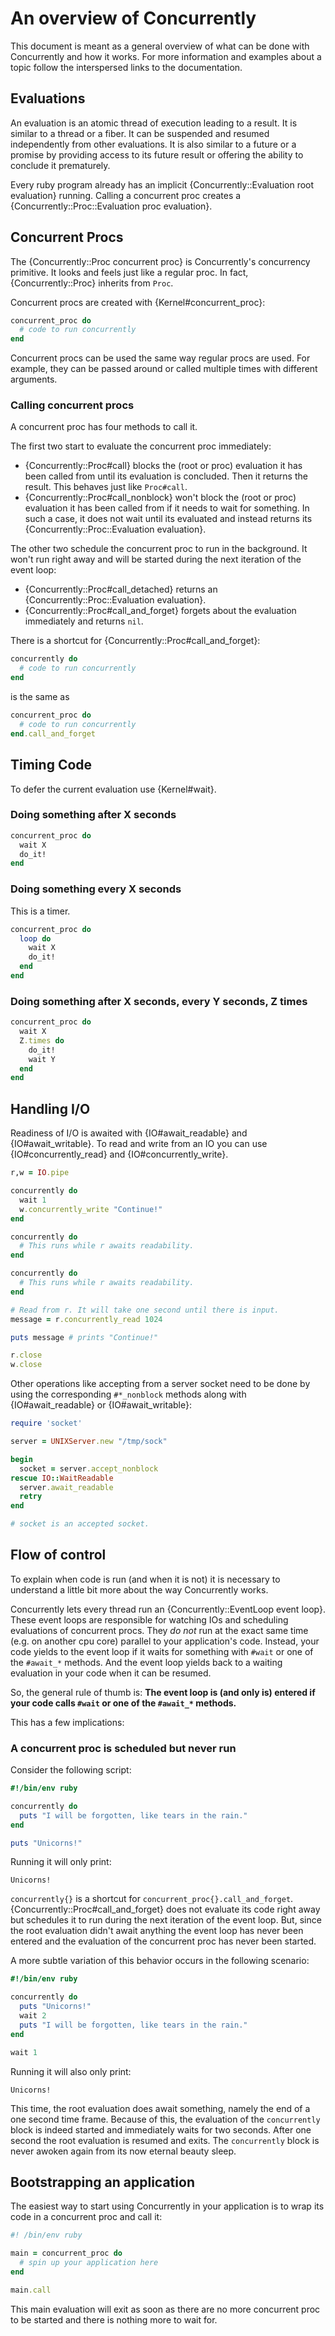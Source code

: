 # An overview of Concurrently

This document is meant as a general overview of what can be done with
Concurrently and how it works. For more information and examples about a topic
follow the interspersed links to the documentation.

## Evaluations

An evaluation is an atomic thread of execution leading to a result. It is
similar to a thread or a fiber. It can be suspended and resumed independently
from other evaluations. It is also similar to a future or a promise by
providing access to its future result or offering the ability to conclude it
prematurely.

Every ruby program already has an implicit {Concurrently::Evaluation root
evaluation} running. Calling a concurrent proc creates a
{Concurrently::Proc::Evaluation proc evaluation}.


## Concurrent Procs

The {Concurrently::Proc concurrent proc} is Concurrently's concurrency
primitive. It looks and feels just like a regular proc. In fact,
{Concurrently::Proc} inherits from `Proc`.

Concurrent procs are created with {Kernel#concurrent_proc}:

```ruby
concurrent_proc do
  # code to run concurrently
end
```

Concurrent procs can be used the same way regular procs are used. For example,
they can be passed around or called multiple times with different arguments.

### Calling concurrent procs

A concurrent proc has four methods to call it.

The first two start to evaluate the concurrent proc immediately:

* {Concurrently::Proc#call} blocks the (root or proc) evaluation it has
  been called from until its evaluation is concluded. Then it returns the
  result. This behaves just like `Proc#call`.
* {Concurrently::Proc#call_nonblock} won't block the (root or proc)
  evaluation it has been called from if it needs to wait for something. In such
  a case, it does not wait until its evaluated and instead returns its
  {Concurrently::Proc::Evaluation evaluation}.

The other two schedule the concurrent proc to run in the background. It won't
run right away and will be started during the next iteration of the event loop:

* {Concurrently::Proc#call_detached} returns an {Concurrently::Proc::Evaluation
  evaluation}.
* {Concurrently::Proc#call_and_forget} forgets about the evaluation immediately
  and returns `nil`.

There is a shortcut for {Concurrently::Proc#call_and_forget}:

```ruby
concurrently do
  # code to run concurrently
end
```

is the same as

```ruby
concurrent_proc do
  # code to run concurrently
end.call_and_forget
```


## Timing Code

To defer the current evaluation use {Kernel#wait}.

### Doing something after X seconds

```ruby
concurrent_proc do
  wait X
  do_it!
end
```

### Doing something every X seconds

This is a timer.

```ruby
concurrent_proc do
  loop do
    wait X
    do_it!
  end
end
```

### Doing something after X seconds, every Y seconds, Z times

```ruby
concurrent_proc do
  wait X
  Z.times do
    do_it!
    wait Y
  end
end
```


## Handling I/O

Readiness of I/O is awaited with {IO#await_readable} and {IO#await_writable}. To
read and write from an IO you can use {IO#concurrently_read} and
{IO#concurrently_write}.

```ruby
r,w = IO.pipe

concurrently do
  wait 1
  w.concurrently_write "Continue!"
end

concurrently do
  # This runs while r awaits readability.
end

concurrently do
  # This runs while r awaits readability.
end

# Read from r. It will take one second until there is input.
message = r.concurrently_read 1024

puts message # prints "Continue!"

r.close
w.close
```

Other operations like accepting from a server socket need to be done by using
the corresponding `#*_nonblock` methods along with {IO#await_readable} or
{IO#await_writable}:

```ruby
require 'socket'

server = UNIXServer.new "/tmp/sock"

begin
  socket = server.accept_nonblock
rescue IO::WaitReadable
  server.await_readable
  retry
end

# socket is an accepted socket.
```


## Flow of control

To explain when code is run (and when it is not) it is necessary to understand
a little bit more about the way Concurrently works.

Concurrently lets every thread run an {Concurrently::EventLoop event loop}.
These event loops are responsible for watching IOs and scheduling evaluations
of concurrent procs. They *do not* run at the exact same time (e.g. on another
cpu core) parallel to your application's code. Instead, your code yields to the
event loop if it waits for something with `#wait` or one of the `#await_*`
methods. And the event loop yields back to a waiting evaluation in your code
when it can be resumed.

So, the general rule of thumb is: **The event loop is (and only is) entered if
your code calls `#wait` or one of the `#await_*` methods.**

This has a few implications:

### A concurrent proc is scheduled but never run

Consider the following script:

```ruby
#!/bin/env ruby

concurrently do
  puts "I will be forgotten, like tears in the rain."
end

puts "Unicorns!"
```

Running it will only print:

```
Unicorns!
```

`concurrently{}` is a shortcut for `concurrent_proc{}.call_and_forget`.
{Concurrently::Proc#call_and_forget} does not evaluate its code right away but
schedules it to run during the next iteration of the event loop. But, since the
root evaluation didn't await anything the event loop has never been entered and
the evaluation of the concurrent proc has never been started.

A more subtle variation of this behavior occurs in the following scenario:

```ruby
#!/bin/env ruby

concurrently do
  puts "Unicorns!"
  wait 2
  puts "I will be forgotten, like tears in the rain."
end

wait 1
```

Running it will also only print:

```
Unicorns!
```

This time, the root evaluation does await something, namely the end of a one
second time frame. Because of this, the evaluation of the `concurrently` block
is indeed started and immediately waits for two seconds. After one second the
root evaluation is resumed and exits. The `concurrently` block is never awoken
again from its now eternal beauty sleep.


## Bootstrapping an application

The easiest way to start using Concurrently in your application is to wrap its
code in a concurrent proc and call it:

```ruby
#! /bin/env ruby

main = concurrent_proc do
  # spin up your application here
end

main.call
```

This main evaluation will exit as soon as there are no more concurrent proc to
be started and there is nothing more to wait for.